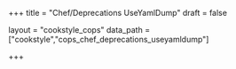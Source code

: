 +++
title = "Chef/Deprecations UseYamlDump"
draft = false

layout = "cookstyle_cops"
data_path = ["cookstyle","cops_chef_deprecations_useyamldump"]

+++

<!-- The content of this page is automatically generated from the
cops_chef_deprecations_useyamldump.yml file in github.com/chef/cookstyle/blob/master/docs-chef-io/data/cookstyle/. -->
